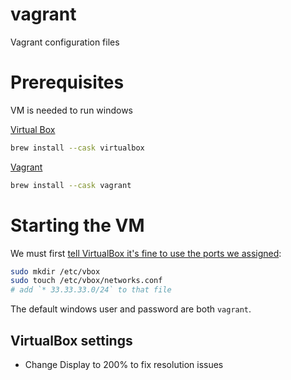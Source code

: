 # vagrant
Vagrant configuration files

# Prerequisites

VM is needed to run windows

[Virtual Box](https://www.virtualbox.org/wiki/Downloads) 
```bash
brew install --cask virtualbox
```

[Vagrant](https://www.vagrantup.com/downloads)
```bash
brew install --cask vagrant
```

# Starting the VM

We must first [tell VirtualBox it's fine to use the ports we assigned](https://www.virtualbox.org/manual/ch06.html#network_hostonly):

```bash
sudo mkdir /etc/vbox
sudo touch /etc/vbox/networks.conf
# add `* 33.33.33.0/24` to that file
```

The default windows user and password are both `vagrant`.

## VirtualBox settings
* Change Display to 200% to fix resolution issues

